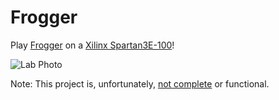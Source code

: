 # Frogger

Play [Frogger](https://en.wikipedia.org/wiki/Frogger) on a [Xilinx Spartan3E-100](https://github.com/dmtucker/frogger/blob/master/BASYS_E_RM.pdf)!

![Lab Photo](https://github.com/dmtucker/frogger/raw/master/photos/IMG_0940.JPG)

Note: This project is, unfortunately, [not complete](https://github.com/dmtucker/frogger/issues/1) or functional.
